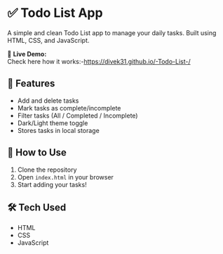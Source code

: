 # ✅ Todo List App

A simple and clean Todo List app to manage your daily tasks. Built using HTML, CSS, and JavaScript.

🔗 **Live Demo:**  
Check here how it works:-https://divek31.github.io/-Todo-List-/

## 🌟 Features
- Add and delete tasks
- Mark tasks as complete/incomplete
- Filter tasks (All / Completed / Incomplete)
- Dark/Light theme toggle
- Stores tasks in local storage

## 🚀 How to Use
1. Clone the repository
2. Open `index.html` in your browser
3. Start adding your tasks!

## 🛠️ Tech Used
- HTML
- CSS
- JavaScript
